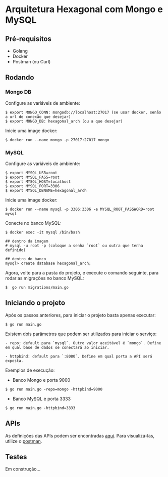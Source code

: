 # Arquitetura Hexagonal com Mongo e MySQL

## Pré-requisitos
- Golang
- Docker
- Postman (ou Curl)

## Rodando

### Mongo DB

Configure as variáveis de ambiente:
````
$ export MONGO_CONN: mongodb://localhost:27017 (se usar docker, senão a url de conexão que desejar)
$ export MONGO_DB: hexagonal_arch (ou a que desejar)
````

Inicie uma image docker:
````
$ docker run --name mongo -p 27017:27017 mongo
````

### MySQL

Configure as variáveis de ambiente:
````
$ export MYSQL_USR=root
$ export MYSQL_PASS=root
$ export MYSQL_HOST=localhost
$ export MYSQL_PORT=3306
$ export MYSQL_DBNAME=hexagonal_arch
````

Inicie uma image docker:
````
$ docker run --name mysql -p 3306:3306 -e MYSQL_ROOT_PASSWORD=root mysql
````

Conecte no banco MySQL:
````
$ docker exec -it mysql /bin/bash

## dentro da imagem
# mysql -u root -p (coloque a senha `root` ou outra que tenha definido)

## dentro do banco
mysql> create database hexagonal_arch;
````

Agora, volte para a pasta do projeto, e execute o comando seguinte, para rodar as migrações no banco MySQL:
````
$  go run migrations/main.go 
````

## Iniciando o projeto

Após os passos anteriores, para iniciar o projeto basta apenas executar:
````
$ go run main.go
````

Existem dois parâmetros que podem ser utilizados para iniciar o serviço:
````
- repo: default para `mysql`. Outro valor aceitável é `mongo`. Define em qual base de dados se conectará ao iniciar.

- httpbind: default para `:8080`. Define em qual porta a API será exposta.
````

Exemplos de execução:

- Banco Mongo e porta 9000
````
$ go run main.go -repo=mongo -httpbind=9000
````

- Banco MySQL e porta 3333
````
$ go run main.go -httpbind=3333
````

## APIs
 
As definições das APIs podem ser encontradas [aqui](https://github.com/dexterorion/hexagonal-architecture-mongo-mysql/blob/main/Hexagonal%20Arch.postman_collection.json). Para visualizá-las, utilize o [postman](https://www.postman.com/).

## Testes

Em construção...

